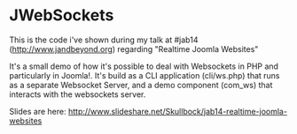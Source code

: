 JWebSockets
===========

This is the code i've shown during my talk at #jab14 (http://www.jandbeyond.org) regarding "Realtime Joomla Websites"

It's a small demo of how it's possible to deal with Websockets in PHP and particularly in Joomla!.
It's build as a CLI application (cli/ws.php) that runs as a separate Websocket Server, and a demo component (com_ws) that 
interacts with the websockets server.

Slides are here: http://www.slideshare.net/Skullbock/jab14-realtime-joomla-websites
